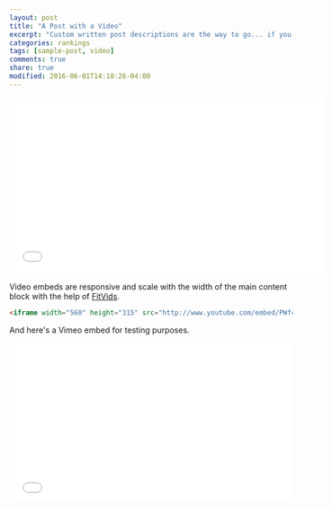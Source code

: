 ```yaml
---
layout: post
title: "A Post with a Video"
excerpt: "Custom written post descriptions are the way to go... if you're not lazy."
categories: rankings
tags: [sample-post, video]
comments: true
share: true
modified: 2016-06-01T14:18:26-04:00
---
```


<iframe width="560" height="315" src="//www.youtube.com/embed/pdSp4Y4GOQs" frameborder="0"> </iframe>

Video embeds are responsive and scale with the width of the main content block with the help of [FitVids](http://fitvidsjs.com/).

```html
<iframe width="560" height="315" src="http://www.youtube.com/embed/PWf4WUoMXwg" frameborder="0"> </iframe>
```

And here's a Vimeo embed for testing purposes.

<iframe src="//player.vimeo.com/video/98146708?title=0&amp;byline=0" width="500" height="281" frameborder="0"> </iframe>
